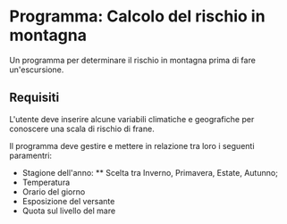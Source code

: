 # Programma: Calcolo del rischio in montagna

Un programma per determinare il rischio in montagna prima di fare un'escursione.

## Requisiti

L'utente deve inserire alcune variabili climatiche e geografiche per conoscere una scala di rischio di frane.

Il programma deve gestire e mettere in relazione tra loro i seguenti paramentri:

* Stagione dell'anno:
** Scelta tra Inverno, Primavera, Estate, Autunno;
* Temperatura
* Orario del giorno
* Esposizione del versante
* Quota sul livello del mare

